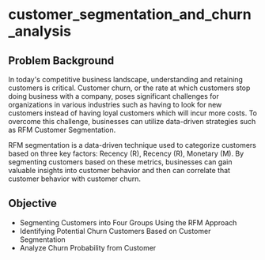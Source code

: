 # customer_segmentation_and_churn_analysis

## Problem Background
In today's competitive business landscape, understanding and retaining customers is critical. Customer churn, or the rate at which customers stop doing business with a company, poses significant challenges for organizations in various industries such as having to look for new customers instead of having loyal customers which will incur more costs. To overcome this challenge, businesses can utilize data-driven strategies such as RFM Customer Segmentation. 

RFM segmentation is a data-driven technique used to categorize customers based on three key factors: Recency (R), Recency (R), Monetary (M). By segmenting customers based on these metrics, businesses can gain valuable insights into customer behavior and then can correlate that customer behavior with customer churn.


## Objective
- Segmenting Customers into Four Groups Using the RFM Approach
- Identifying Potential Churn Customers Based on Customer Segmentation
- Analyze Churn Probability from Customer
